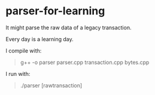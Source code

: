 # parser-for-learning

It might parse the raw data of a legacy transaction.

Every day is a learning day.

I compile with:

> g++ -o parser parser.cpp transaction.cpp bytes.cpp

I run with:

> ./parser [rawtransaction]
